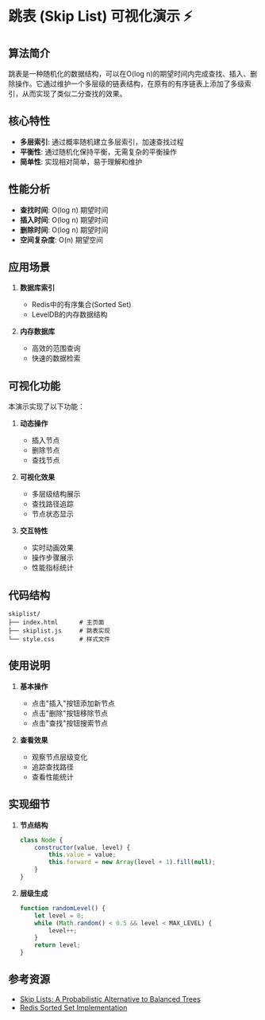 # 跳表 (Skip List) 可视化演示 ⚡

## 算法简介

跳表是一种随机化的数据结构，可以在O(log n)的期望时间内完成查找、插入、删除操作。它通过维护一个多层级的链表结构，在原有的有序链表上添加了多级索引，从而实现了类似二分查找的效果。

## 核心特性

- **多层索引**: 通过概率随机建立多层索引，加速查找过程
- **平衡性**: 通过随机化保持平衡，无需复杂的平衡操作
- **简单性**: 实现相对简单，易于理解和维护

## 性能分析

- **查找时间**: O(log n) 期望时间
- **插入时间**: O(log n) 期望时间
- **删除时间**: O(log n) 期望时间
- **空间复杂度**: O(n) 期望空间

## 应用场景

1. **数据库索引**
   - Redis中的有序集合(Sorted Set)
   - LevelDB的内存数据结构

2. **内存数据库**
   - 高效的范围查询
   - 快速的数据检索

## 可视化功能

本演示实现了以下功能：

1. **动态操作**
   - 插入节点
   - 删除节点
   - 查找节点

2. **可视化效果**
   - 多层级结构展示
   - 查找路径追踪
   - 节点状态显示

3. **交互特性**
   - 实时动画效果
   - 操作步骤展示
   - 性能指标统计

## 代码结构

```
skiplist/
├── index.html      # 主页面
├── skiplist.js     # 跳表实现
└── style.css       # 样式文件
```

## 使用说明

1. **基本操作**
   - 点击"插入"按钮添加新节点
   - 点击"删除"按钮移除节点
   - 点击"查找"按钮搜索节点

2. **查看效果**
   - 观察节点层级变化
   - 追踪查找路径
   - 查看性能统计

## 实现细节

1. **节点结构**
   ```javascript
   class Node {
       constructor(value, level) {
           this.value = value;
           this.forward = new Array(level + 1).fill(null);
       }
   }
   ```

2. **层级生成**
   ```javascript
   function randomLevel() {
       let level = 0;
       while (Math.random() < 0.5 && level < MAX_LEVEL) {
           level++;
       }
       return level;
   }
   ```

## 参考资源

- [Skip Lists: A Probabilistic Alternative to Balanced Trees](https://www.epaperpress.com/sortsearch/download/skiplist.pdf)
- [Redis Sorted Set Implementation](https://github.com/antirez/redis/blob/unstable/src/t_zset.c)
